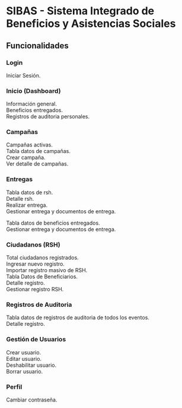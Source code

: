 # SIBAS - Sistema Integrado de Beneficios y Asistencias Sociales

## Funcionalidades

### Login
Iniciar Sesión.

### Inicio (Dashboard)
Información general.  
Beneficios entregados.  
Registros de auditoria personales.  

### Campañas
Campañas activas.  
Tabla datos de campañas.  
Crear campaña.  
Ver detalle de campañas.  

### Entregas
Tabla datos de rsh.  
Detalle rsh.  
Realizar entrega.  
Gestionar entrega y documentos de entrega.  
  
Tabla datos de beneficios entregados.  
Gestionar entrega y documentos de entrega.  

### Ciudadanos (RSH)
Total ciudadanos registrados.  
Ingresar nuevo registro.  
Importar registro masivo de RSH.  
Tabla Datos de Beneficiarios.  
Detalle registro.  
Gestionar registro RSH.  

### Registros de Auditoria
Tabla datos de registros de auditoria de todos los eventos.  
Detalle registro.  

### Gestión de Usuarios
Crear usuario.  
Editar usuario.  
Deshabilitar usuario.  
Borrar usuario.  

### Perfil
Cambiar contraseña.  
